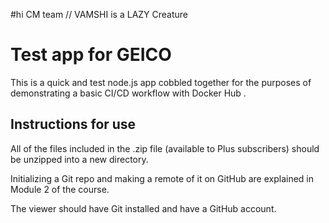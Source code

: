
#hi CM team // VAMSHI is a LAZY Creature 
# Test app for GEICO

This is a quick and  test node.js app cobbled together for the purposes of demonstrating a basic CI/CD workflow with Docker Hub .

## Instructions for use

All of the files included in the .zip file (available to Plus subscribers) should be unzipped into a new directory.

Initializing a Git repo and making a remote of it on GitHub are explained in Module 2 of the course.

The viewer should have Git installed and have a GitHub account.
